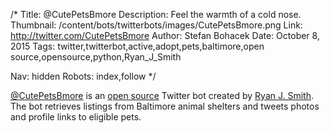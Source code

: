 /*
Title: @CutePetsBmore
Description: Feel the warmth of a cold nose.
Thumbnail: /content/bots/twitterbots/images/CutePetsBmore.png
Link: http://twitter.com/CutePetsBmore
Author: Stefan Bohacek
Date: October 8, 2015
Tags: twitter,twitterbot,active,adopt,pets,baltimore,open source,opensource,python,Ryan_J_Smith

Nav: hidden
Robots: index,follow
*/

[@CutePetsBmore](https://twitter.com/CutePetsBmore) is an [open source](https://github.com/Ryan-J-Smith/CutePetsBmore) Twitter bot created by [Ryan J. Smith](https://twitter.com/Ryan_J_Smith). The bot retrieves listings from Baltimore animal shelters and tweets photos and profile links to eligible pets.
